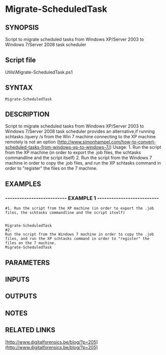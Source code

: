 # Migrate-ScheduledTask

## SYNOPSIS
Script to migrate scheduled tasks from Windows XP/Server 2003 to Windows 7/Server 2008 task scheduler

## Script file
Utils\Migrate-ScheduledTask.ps1

## SYNTAX

```
Migrate-ScheduledTask
```

## DESCRIPTION
Script to migrate scheduled tasks from Windows XP/Server 2003 to Windows 7/Server 2008 task scheduler
provides an alternative,if running schtasks /query /s from the Win 7 machine connecting to the XP machine remotely 
is not an option (http://www.simonhampel.com/how-to-convert-scheduled-tasks-from-windows-xp-to-windows-7/)
Usage:
1.
Run the script from the XP machine (in order to export the .job files, the schtasks commandline and the script itself)
2.
Run the script from the Windows 7 machine in order to copy the .job files, and run the XP schtasks command in order to "register" the files on the 7 machine.

## EXAMPLES

### -------------------------- EXAMPLE 1 --------------------------
```
#1. Run the script from the XP machine (in order to export the .job files, the schtasks commandline and the script itself)


Migrate-ScheduledTask
#2.
Run the script from the Windows 7 machine in order to copy the .job files, and run the XP schtasks command in order to "register" the files on the 7 machine.
Migrate-ScheduledTask
```
## PARAMETERS

## INPUTS

## OUTPUTS

## NOTES

## RELATED LINKS

[http://www.digitalforensics.be/blog/?p=205](http://www.digitalforensics.be/blog/?p=205)




